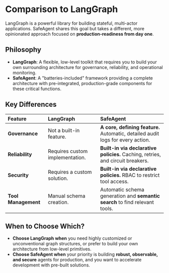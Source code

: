 # Comparison to LangGraph

LangGraph is a powerful library for building stateful, multi-actor applications. SafeAgent shares this goal but takes a different, more opinionated approach focused on **production-readiness from day one**.

## Philosophy

-   **LangGraph**: A flexible, low-level toolkit that requires you to build your own surrounding architecture for governance, reliability, and operational monitoring.
-   **SafeAgent**: A "batteries-included" framework providing a complete architecture with pre-integrated, production-grade components for these critical functions.

## Key Differences

| Feature | LangGraph | SafeAgent |
| :--- | :--- | :--- |
| **Governance** | Not a built-in feature. | **A core, defining feature.** Automatic, detailed audit logs for every action. |
| **Reliability** | Requires custom implementation. | **Built-in via declarative policies.** Caching, retries, and circuit breakers. |
| **Security** | Requires a custom solution. | **Built-in via declarative policies.** RBAC to restrict tool access. |
| **Tool Management** | Manual schema creation. | Automatic schema generation and **semantic search** to find relevant tools. |

## When to Choose Which?

-   **Choose LangGraph when** you need highly customized or unconventional graph structures, or prefer to build your own architecture from low-level primitives.
-   **Choose SafeAgent when** your priority is building **robust, observable, and secure** agents for production, and you want to accelerate development with pre-built solutions.